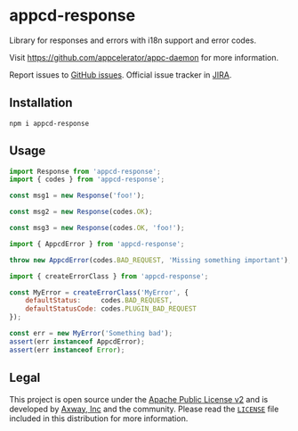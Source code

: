 # appcd-response

Library for responses and errors with i18n support and error codes.

Visit https://github.com/appcelerator/appc-daemon for more information.

Report issues to [GitHub issues][2]. Official issue tracker in [JIRA][3].

## Installation

	npm i appcd-response

## Usage

```js
import Response from 'appcd-response';
import { codes } from 'appcd-response';

const msg1 = new Response('foo!');

const msg2 = new Response(codes.OK);

const msg3 = new Response(codes.OK, 'foo!');
```

```js
import { AppcdError } from 'appcd-response';

throw new AppcdError(codes.BAD_REQUEST, 'Missing something important');
```

```js
import { createErrorClass } from 'appcd-response';

const MyError = createErrorClass('MyError', {
	defaultStatus:     codes.BAD_REQUEST,
	defaultStatusCode: codes.PLUGIN_BAD_REQUEST
});

const err = new MyError('Something bad');
assert(err instanceof AppcdError);
assert(err instanceof Error);
```

## Legal

This project is open source under the [Apache Public License v2][1] and is developed by
[Axway, Inc](http://www.axway.com/) and the community. Please read the [`LICENSE`][1] file included
in this distribution for more information.

[1]: https://github.com/appcelerator/appc-daemon/blob/master/packages/appcd-response/LICENSE
[2]: https://github.com/appcelerator/appc-daemon/issues
[3]: https://jira.appcelerator.org/projects/DAEMON/issues
